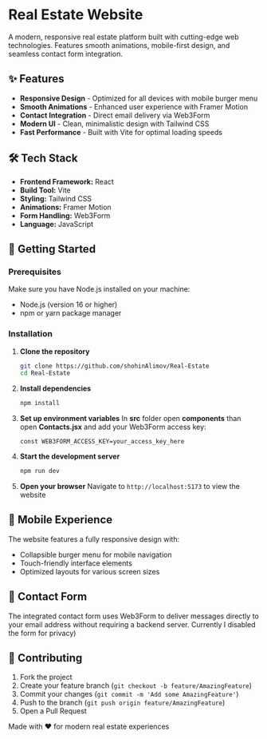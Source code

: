 # Real Estate Website

A modern, responsive real estate platform built with cutting-edge web technologies. Features smooth animations, mobile-first design, and seamless contact form integration.

## ✨ Features

- **Responsive Design** - Optimized for all devices with mobile burger menu
- **Smooth Animations** - Enhanced user experience with Framer Motion
- **Contact Integration** - Direct email delivery via Web3Form
- **Modern UI** - Clean, minimalistic design with Tailwind CSS
- **Fast Performance** - Built with Vite for optimal loading speeds

## 🛠️ Tech Stack

- **Frontend Framework:** React
- **Build Tool:** Vite
- **Styling:** Tailwind CSS
- **Animations:** Framer Motion
- **Form Handling:** Web3Form
- **Language:** JavaScript

## 🚀 Getting Started

### Prerequisites

Make sure you have Node.js installed on your machine:
- Node.js (version 16 or higher)
- npm or yarn package manager

### Installation

1. **Clone the repository**
   ```bash
   git clone https://github.com/shohinAlimov/Real-Estate
   cd Real-Estate
   ```

2. **Install dependencies**
   ```bash
   npm install
   ```

3. **Set up environment variables**
   In **src** folder open **components** than open **Contacts.jsx** and add your Web3Form access key:
   ```env
   const WEB3FORM_ACCESS_KEY=your_access_key_here
   ```

4. **Start the development server**
   ```bash
   npm run dev
   ```

5. **Open your browser**
   Navigate to `http://localhost:5173` to view the website

## 📱 Mobile Experience

The website features a fully responsive design with:
- Collapsible burger menu for mobile navigation
- Touch-friendly interface elements
- Optimized layouts for various screen sizes

## 📧 Contact Form

The integrated contact form uses Web3Form to deliver messages directly to your email address without requiring a backend server. Currently I disabled the form for privacy) 

## 🤝 Contributing

1. Fork the project
2. Create your feature branch (`git checkout -b feature/AmazingFeature`)
3. Commit your changes (`git commit -m 'Add some AmazingFeature'`)
4. Push to the branch (`git push origin feature/AmazingFeature`)
5. Open a Pull Request

Made with ❤️ for modern real estate experiences

